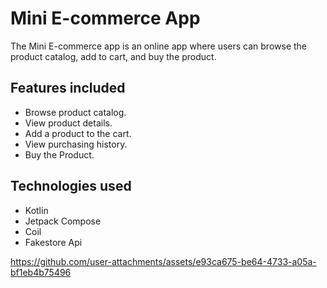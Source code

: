 # Mini E-commerce App

The Mini E-commerce app is an online app where users can browse the product catalog, add to cart, and buy the product.  

## Features included  
- Browse product catalog.
- View product details.
- Add a product to the cart.
- View purchasing history.
- Buy the Product.

## Technologies used  
- Kotlin
- Jetpack Compose
- Coil
- Fakestore Api




https://github.com/user-attachments/assets/e93ca675-be64-4733-a05a-bf1eb4b75496


